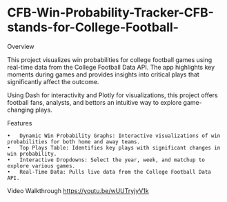 # CFB-Win-Probability-Tracker-CFB-stands-for-College-Football-

Overview

This project visualizes win probabilities for college football games using real-time data from the College Football Data API. The app highlights key moments during games and provides insights into critical plays that significantly affect the outcome.

Using Dash for interactivity and Plotly for visualizations, this project offers football fans, analysts, and bettors an intuitive way to explore game-changing plays.

Features

	•	Dynamic Win Probability Graphs: Interactive visualizations of win probabilities for both home and away teams.
	•	Top Plays Table: Identifies key plays with significant changes in win probability.
	•	Interactive Dropdowns: Select the year, week, and matchup to explore various games.
	•	Real-Time Data: Pulls live data from the College Football Data API.

Video Walkthrough
https://youtu.be/wUUTryjyV1k
